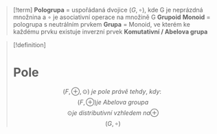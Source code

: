 > [!term]
   **Pologrupa** = uspořádaná dvojice $(G, \circ)$, kde G je neprázdná množnina a $\circ$ je asociativní operace na množině G
   **Grupoid** 
> **Monoid** = pologrupa s neutrálním prvkem
> **Grupa** = Monoid, ve kterém ke každému prvku existuje inverzní prvek
> **Komutativní / Abelova grupa**


> [!definition]
> # Pole
> $$(F, \oplus, \odot) {~je~pole~právě~tehdy,~kdy:~}$$
> $$ (F, \oplus) {je~Abelova~groupa} $$
> $$\odot {je~distributivní~vzhledem~na} \oplus$$
> $$(G, \circ)$$



